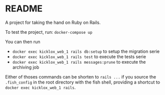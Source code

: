 # README

A project for taking the hand on Ruby on Rails.

To test the project, run:
`docker-compose up`

You can then run 
- `docker exec kicklox_web_1 rails db:setup` to setup the migration serie
- `docker exec kicklox_web_1 rails test` to execute the tests serie
- `docker exec kicklox_web_1 rails messages:prune` to execute the archiving job

Either of thoses commands can be shorten to `rails ...` if you source the `.fish_config`
in the root directory with the fish shell, providing a shortcut to `docker exec kicklox_web_1 rails`.
